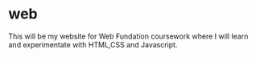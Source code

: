 # web
This will be my website for Web Fundation coursework where I will learn and experimentate with HTML,CSS and Javascript.
